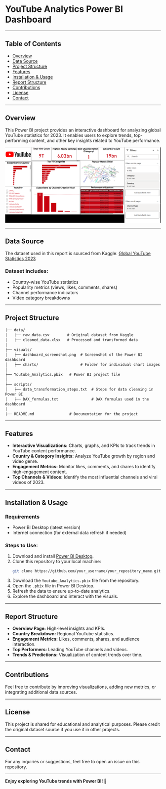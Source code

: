 # YouTube Analytics Power BI Dashboard

&#x20;&#x20;

---

## Table of Contents

- [Overview](#overview)
- [Data Source](#data-source)
- [Project Structure](#project-structure)
- [Features](#features)
- [Installation & Usage](#installation--usage)
- [Report Structure](#report-structure)
- [Contributions](#contributions)
- [License](#license)
- [Contact](#contact)

---

## Overview

This Power BI project provides an interactive dashboard for analyzing global YouTube statistics for 2023. It enables users to explore trends, top-performing content, and other key insights related to YouTube performance.

![Dashboard Screenshot](Youtube_Analytics.png)

---

## Data Source

The dataset used in this report is sourced from Kaggle: [Global YouTube Statistics 2023](https://www.kaggle.com/datasets/nelgiriyewithana/global-youtube-statistics-2023)

### Dataset Includes:

- Country-wise YouTube statistics
- Popularity metrics (views, likes, comments, shares)
- Channel performance indicators
- Video category breakdowns

---

## Project Structure

```
├── data/
│   ├── raw_data.csv        # Original dataset from Kaggle
│   ├── cleaned_data.xlsx   # Processed and transformed data
│
├── visuals/
│   ├── dashboard_screenshot.png  # Screenshot of the Power BI dashboard
│   ├── charts/                   # Folder for individual chart images
│
├── Youtube_Analytics.pbix   # Power BI project file
│
├── scripts/
│   ├── data_transformation_steps.txt  # Steps for data cleaning in Power BI
│   ├── DAX_formulas.txt               # DAX formulas used in the dashboard
│
├── README.md                # Documentation for the project
```

---

## Features

- **Interactive Visualizations:** Charts, graphs, and KPIs to track trends in YouTube content performance.
- **Country & Category Insights:** Analyze YouTube growth by region and video genre.
- **Engagement Metrics:** Monitor likes, comments, and shares to identify high-engagement content.
- **Top Channels & Videos:** Identify the most influential channels and viral videos of 2023.

---

## Installation & Usage

### Requirements

- Power BI Desktop (latest version)
- Internet connection (for external data refresh if needed)

### Steps to Use:

1. Download and install [Power BI Desktop](https://powerbi.microsoft.com/desktop/).
2. Clone this repository to your local machine:
   ```bash
   git clone https://github.com/your_username/your_repository_name.git
   ```
3. Download the `Youtube_Analytics.pbix` file from the repository.
4. Open the `.pbix` file in Power BI Desktop.
5. Refresh the data to ensure up-to-date analytics.
6. Explore the dashboard and interact with the visuals.

---

## Report Structure

- **Overview Page:** High-level insights and KPIs.
- **Country Breakdown:** Regional YouTube statistics.
- **Engagement Metrics:** Likes, comments, shares, and audience interaction.
- **Top Performers:** Leading YouTube channels and videos.
- **Trends & Predictions:** Visualization of content trends over time.

---

## Contributions

Feel free to contribute by improving visualizations, adding new metrics, or integrating additional data sources.

---

## License

This project is shared for educational and analytical purposes. Please credit the original dataset source if you use it in other projects.

---

## Contact

For any inquiries or suggestions, feel free to open an issue on this repository.

---

**Enjoy exploring YouTube trends with Power BI! 🚀**

